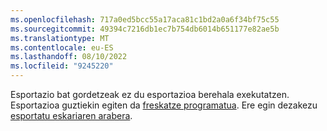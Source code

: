 ```yaml
---
ms.openlocfilehash: 717a0ed5bcc55a17aca81c1bd2a0a6f34bf75c55
ms.sourcegitcommit: 49394c7216db1ec7b754db6014b651177e82ae5b
ms.translationtype: MT
ms.contentlocale: eu-ES
ms.lasthandoff: 08/10/2022
ms.locfileid: "9245220"
---
```

Esportazio bat gordetzeak ez du esportazioa berehala exekutatzen. Esportazioa guztiekin egiten da [freskatze programatua](../schedule-refresh.md). Ere egin dezakezu [esportatu eskariaren arabera](../export-destinations.md#run-exports-on-demand).